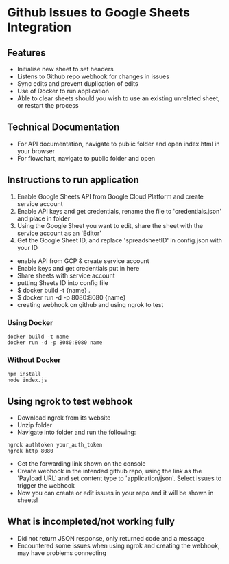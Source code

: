 # Github Issues to Google Sheets Integration

## Features

- Initialise new sheet to set headers
- Listens to Github repo webhook for changes in issues
- Sync edits and prevent duplication of edits
- Use of Docker to run application
- Able to clear sheets should you wish to use an existing unrelated sheet, or restart the process

## Technical Documentation

- For API documentation, navigate to public folder and open index.html in your browser
- For flowchart, navigate to public folder and open

## Instructions to run application

1. Enable Google Sheets API from Google Cloud Platform and create service account
2. Enable API keys and get credentials, rename the file to 'credentials.json' and place in folder
3. Using the Google Sheet you want to edit, share the sheet with the service account as an 'Editor'
4. Get the Google Sheet ID, and replace 'spreadsheetID' in config.json with your ID

- enable API from GCP & create service account
- Enable keys and get credentials put in here
- Share sheets with service account
- putting Sheets ID into config file
- $ docker build -t {name} .
- $ docker run -d -p 8080:8080 {name}
- creating webhook on github and using ngrok to test

### Using Docker

```
docker build -t name
docker run -d -p 8080:8080 name
```

### Without Docker

```
npm install
node index.js
```

## Using ngrok to test webhook

- Download ngrok from its website
- Unzip folder
- Navigate into folder and run the following:

```
ngrok authtoken your_auth_token
ngrok http 8080
```

- Get the forwarding link shown on the console
- Create webhook in the intended github repo, using the link as the 'Payload URL' and set content type to 'application/json'. Select issues to trigger the webhook
- Now you can create or edit issues in your repo and it will be shown in sheets!

## What is incompleted/not working fully

- Did not return JSON response, only returned code and a message
- Encountered some issues when using ngrok and creating the webhook, may have problems connecting
